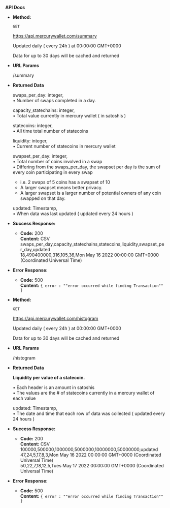 **API Docs** 

* **Method:**
  
  `GET`
  
  https://api.mercurywallet.com/summary

  Updated daily ( every 24h ) at 00:00:00 GMT+0000
  
  Data for up to 30 days will be cached and returned
  
*  **URL Params**

   /summary

* **Returned Data**

  swaps_per_day: integer,<br/>
  • Number of swaps completed in a day.<br/>
  
  capacity_statechains: integer,<br/>
  • Total value currently in mercury wallet ( in satoshis )<br/>
  
  statecoins: integer,<br/>
  • All time total number of statecoins
  
  liquidity: integer,<br/>
  • Current number of statecoins in mercury wallet<br/>
 
  swapset_per_day: integer,<br/>
  • Total number of coins involved in a swap <br />
  • Differing from the swaps_per_day, the swapset per day is the sum of every coin participating in every swap <br/>
    - i.e. 2 swaps of 5 coins has a swapset of 10<br/>
    - A larger swapset means better privacy. <br/>
    - A larger swapset is a larger number of potential owners of any coin swapped on that day.
  
  updated: Timestamp,<br/>
  • When data was last updated ( updated every 24 hours )

* **Success Response:**

  * **Code:** 200 <br />
    **Content:** CSV<br />
   swaps_per_day,capacity_statechains,statecoins,liquidity,swapset_per_day,updated <br />
    18,490400000,316,105,36,Mon May 16 2022 00:00:00 GMT+0000 (Coordinated Universal Time)
 
* **Error Response:**

  * **Code:** 500 <br />
    **Content:** `{ error : ""error occurred while finding Transaction"" }`



* **Method:**
  
  `GET`
  
  https://api.mercurywallet.com/histogram

  Updated daily ( every 24h ) at 00:00:00 GMT+0000
  
  Data for up to 30 days will be cached and returned
  
*  **URL Params**

   /histogram

* **Returned Data**

  **Liquidity per value of a statecoin.**
  
  • Each header is an amount in satoshis <br />
  • The values are the # of statecoins currently in a mercury wallet of each value<br/>
  
  updated: Timestamp,<br/>
  • The date and time that each row of data was collected ( updated every 24 hours )

* **Success Response:**

  * **Code:** 200 <br />
    **Content:** CSV<br />
   100000,500000,1000000,5000000,10000000,50000000,updated <br />
    47,24,5,17,8,3,Mon May 16 2022 00:00:00 GMT+0000 (Coordinated Universal Time)<br/>
    50,22,7,18,12,5,Tues May 17 2022 00:00:00 GMT+0000 (Coordinated Universal Time)
 
* **Error Response:**

  * **Code:** 500 <br />
    **Content:** `{ error : ""error occurred while finding Transaction"" }`
